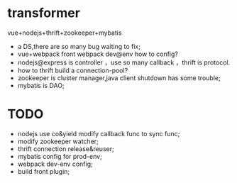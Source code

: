 # transformer
vue+nodejs+thrift+zookeeper+mybatis
- a DS,there are so many bug waiting to fix;
- vue+webpack front webpack dev@env how to config?
- nodejs@express is controller ，use so many callback ，thrift is protocol.
- how to thrift build a connection-pool?
- zookeeper is cluster manager,java client shutdown has some trouble;
- mybatis is DAO;
# TODO 
- nodejs use co&yield modify callback func to sync func;
- modify zookeeper watcher;
- thrift connection release&reuser;
- mybatis config for prod-env;
- webpack dev-env config;
- build front plugin;
